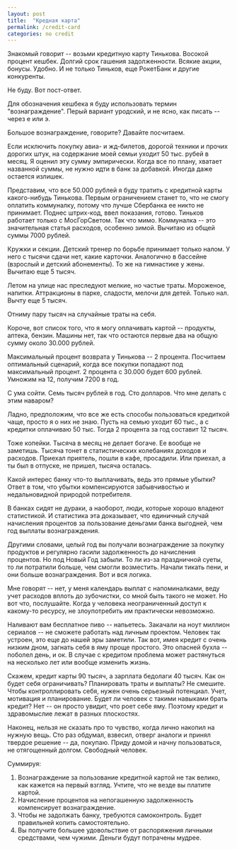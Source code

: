 ```yaml
---
layout: post
title:  "Кредная карта"
permalink: /credit-card
categories: no credit
---
```


Знакомый говорит -- возьми кредитную карту Тинькова. Восокой процент
кешбек. Долгий срок гашения задолженности. Всякие акции, бонусы. Удобно. И не
только Тиньков, еще РокетБанк и другие конкуренты.

Не буду. Вот пост-ответ.

Для обозначения кешбека я буду использовать термин "вознаграждение". Перый
вариант уродский, и не ясно, как писать -- через е или э.

Большое вознаграждение, говорите? Давайте посчитаем.

Если исключить покупку авиа- и жд-билетов, дорогой техники и прочих дорогих
штук, на содержание моей семьи уходит 50 тыс. рубей в месяц. Я оценил эту сумму
эмпирически. Когда все по плану, хватает названной суммы, не нужно идти в банк
за добавкой. Иногда даже остается излишек.

Представим, что все 50.000 рублей я буду тратить с кредитной карты какого-нибудь
Тинькова. Первым ограничением станет то, что не смогу оплатить коммуналку,
потому что лучше Сбербанка ее никто не принимает. Поднес штрих-код, ввел
показания, готово. Тиньков работает только с МосГорСветом. Так что
мимо. Коммуналка -- это значительная статья расходов, особенно зимой. Вычитаю из
общей суммы 7000 рублей.

Кружки и секции. Детский тренер по борьбе принимает только налом. У него с
тысячи сдачи нет, какие карточки. Аналогично в бассейне (взрослый и детский
абонементы). То же на гимнастике у жены. Вычитаю еще 5 тысяч.

Летом на улице нас преследуют мелкие, но частые траты. Мороженое,
напитки. Аттракционы в парке, сладости, мелочи для детей. Только нал. Вычту еще
5 тысяч.

Отниму пару тысяч на случайные траты на себя.

Короче, вот список того, что я могу оплачивать картой -- продукты, аптека,
бензин. Машины нет, так что остаются первые два на общую сумму около 30.000
рублей.

Максимальный процент возврата у Тинькова -- 2 процента. Посчитаем оптимальный
сценарий, когда все покупки попадают под максимальный процент. 2 процента с
30.000 будет 600 рублей. Умножим на 12, получим 7200 в год.

С ума сойти. Семь тысяч рублей в год. Сто долларов. Что мне делать с этим
наваром?

Ладно, предположим, что все же есть способы пользоваться кредиткой чаще, просто
я о них не знаю. Пусть на семью уходит 60 тыс., а с кредитки оплачиваю 50
тыс. Тогда 2 процента за год составит 12 тысяч.

Тоже копейки. Тысяча в месяц не делает богаче. Ее вообще не заметишь. Тысяча
тонет в статистических колебаниях доходов и расходов. Приехал приятель, пошли в
кафе, просадили. Или приехал, а ты был в отпуске, не пришел, тысяча осталась.

Какой интерес банку что-то выплачивать, ведь это прямые убытки? Ответ в том, что
убытки компенсируются забывчивостью и недальновидной природой потребителя.

В банках сидят не дураки, а наоборот, люди, которые хорошо владеют
статистикой. И статистика эта доказывает, что единичный случай начисления
процентов за пользование деньгами банка выгодней, чем год выплаты
вознаграждения.

Другими словами, целый год вы получали вознаграждение за покупку продуктов и
регулярно гасили задолженность до начисления процентов. Но под Новый Год
забыли. То ли из-за праздничной суеты, то ли потратили больше, чем смогли
возместить. Начали тикать пени, и они больше вознаграждения. Вот и вся логика.

Мне говорят -- нет, у меня календарь выплат с напоминалками, веду учет расходов
вплоть до зубочистки, со мной быть такого не может. Но вот что,
послушайте. Когда у человека неограниченный доступ к какому-то ресурсу, не
злоупотребить им практически невозможно.

Наливают вам бесплатное пиво -- напьетесь. Закачали на ноут миллион сериалов --
не сможете работать над личным проектом. Человек так устроен, это еще до нашей
эры заметили. Так вот, имея кредит с очень низким дном, загнать себя в яму проще
простого. Это опасней бухла -- поболел день, и ок. В случае с кредитом проблема
может растянуться на несколько лет или вообще изменить жизнь.

Скажем, кредит карты 90 тысяч, а зарплата бедолаги 40 тысяч. Как он будет себя
ограничивать? Планировать траты и выплаты? Не смешите. Чтобы контроллировать
себя, нужен очень серьезный потенциал. Учет, мотивация и планирование. Будет ли
человек с такими навыками брать кредит? Нет -- он просто увидит, что роет себе
яму. Поэтому кредит и здравомыслие лежат в разных плоскостях.

Наконец, нельзя не сказать про то чувство, когда лично накопил на нужную
вещь. Сто раз обдумал, взвесил, отверг аналоги и принял твердое решение -- да,
покупаю. Приду домой и начну пользоваться, не отягощенный долгом. Свободный
человек.

Суммируя:

1. Вознаграждение за пользование кредитной картой не так велико, как кажется на
   первый взгляд. Учтите, что не везде вы платите картой.
2. Начисление процентов на непогашенную задолженность компенсирует
   вознаграждение.
3. Чтобы не задолжать банку, требуются самоконтроль. Будет правильней копить
   самостоятельно.
4. Вы получите большее удовольствие от распоряжения личными средствами, чем
   чужими. Деньги будут потрачены мудрее.
